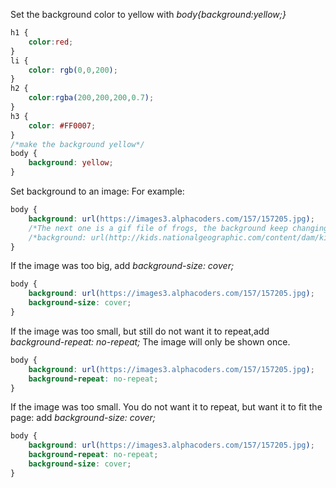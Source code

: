 
Set the background color to yellow with *body{background:yellow;}*

```css
h1 {
	color:red;
}
li {
	color: rgb(0,0,200);
}
h2 {
	color:rgba(200,200,200,0.7);
}
h3 {
	color: #FF0007;
}
/*make the background yellow*/
body {
	background: yellow;
}
```

Set background to an image:
For example:
```css
body {
	background: url(https://images3.alphacoders.com/157/157205.jpg);
	/*The next one is a gif file of frogs, the background keep changing*/
	/*background: url(http://kids.nationalgeographic.com/content/dam/kids/photos/articles/Nature/H-P/kermit-frog2.gif);*/
}
```
If the image was too big, add *background-size: cover;*
```css
body {
	background: url(https://images3.alphacoders.com/157/157205.jpg);
	background-size: cover;
}
```
If the image was too small, but still do not want it to repeat,add *background-repeat: no-repeat;*
The image will only be shown once.
```css
body {
	background: url(https://images3.alphacoders.com/157/157205.jpg);
	background-repeat: no-repeat;
}
```
If the image was too small. You do not want it to repeat, but want it to fit the page: add *background-size: cover;*
```css
body {
	background: url(https://images3.alphacoders.com/157/157205.jpg);
	background-repeat: no-repeat;
	background-size: cover;
}
```

